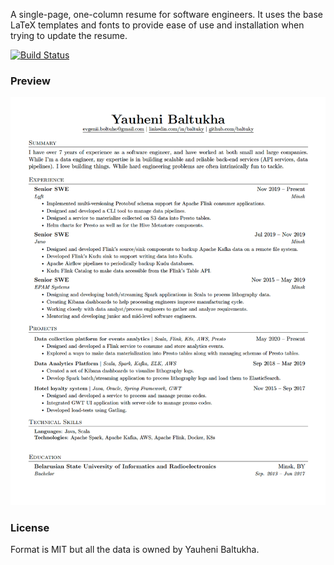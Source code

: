 A single-page, one-column resume for software engineers. 
It uses the base LaTeX templates and fonts to provide ease of use and installation when trying to update the resume.

[![Build Status](https://travis-ci.org/baltuky/latex-cv.svg?branch=master)](https://travis-ci.org/baltuky/latex-cv)

### Preview

![Resume Preview](/preview.png)

### License

Format is MIT but all the data is owned by Yauheni Baltukha.
